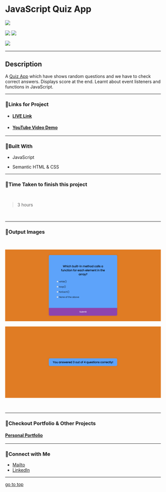 # JavaScript Quiz App

![](https://img.shields.io/badge/Quiz-App-brightgreen)

![](https://img.shields.io/badge/JavaScript-CSS-yellow)
![](https://img.shields.io/badge/functions-event%20listeners-red)

![](https://img.shields.io/badge/Shubham-Singh-blue)

<hr>

## Description

A [Quiz App](https://fsjs-quiz.netlify.app/) which have shows random questions and we have to check correct answers. Displays score at the end. Learnt about event listeners and functions in JavaScript.

<hr>


### 📌Links for Project
- #### [LIVE Link](https://fsjs-quiz.netlify.app/)

- #### [YouTube Video Demo](https://youtu.be/nGXPJEeD0u4)

<hr>

### 📌Built With

- JavaScript

- Semantic HTML & CSS

<hr>

### 📌Time Taken to finish this project

<br>

> 3 hours

<br>

<hr>

### 📌Output Images

<br>

![opimage](./Image/Quiz-App.png)

![opimage1](./Image/Quiz-App%20(1).png)

<br>

<hr>

### 📌Checkout Portfolio & Other Projects

#### [Personal Portfolio](https://shubhambhoj.in/)


***
### 📌Connect with Me
* [Mailto](mailto:shubhambhoj3@gmail.com)
* [LinkedIn](https://www.linkedin.com/in/shubham-singh-b122b7171/)

***
[go to top](#javascript-quiz-app)